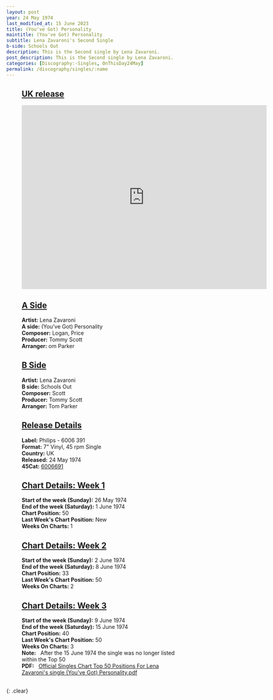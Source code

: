 ```yaml
---
layout: post
year: 24 May 1974
last_modified_at: 15 June 2023
title: (You've Got) Personality
maintitle: (You've Got) Personality
subtitle: Lena Zavaroni's Second Single
b-side: Schools Out
description: This is the Second single by Lena Zavaroni.
post_description: This is the Second single by Lena Zavaroni.
categories: [Discography:-Singles, OnThisDay24May]
permalink: /discography/singles/:name
---
```


<figure class="fig3">
<h2 id="infobox1"><a href="#infobox1">UK release</a></h2>
<div class="CardLayout">
<div class="responsive-video"><iframe width="640px" height="480px" src="https://www.youtube.com/embed/?playlist=h4agufuuabE,7iOTN0L3EjE&rel=0&showinfo=1" frameborder="0" allowfullscreen=""></iframe></div>
</div>
</figure>

<figure class="fig1">
<h2 id="infobox2"><a href="#infobox2">A Side</a></h2>
<div class="CardLayout">
    <div class="CardItem"><strong>Artist:</strong> Lena Zavaroni</div>
    <div class="CardItem split"><strong>A side:</strong> (You've Got) Personality</div>
    <div class="CardItem"><strong>Composer:</strong> Logan, Price</div>
    <div class="CardItem"><strong>Producer:</strong> Tommy Scott</div>
    <div class="CardItem"><strong>Arranger:</strong> om Parker</div>
</div>
</figure>

<figure class="fig2">
<h2 id="infobox3"><a href="#infobox3">B Side</a></h2>
<div class="CardLayout">
    <div class="CardItem"><strong>Artist:</strong> Lena Zavaroni</div>
    <div class="CardItem split"><strong>B side:</strong> Schools Out</div>
    <div class="CardItem"><strong>Composer:</strong> Scott</div>
    <div class="CardItem"><strong>Producer:</strong> Tommy Scott</div>
    <div class="CardItem"><strong>Arranger:</strong> Tom Parker</div>
</div>
</figure>

<figure class="fig3">
<h2 id="infobox4"><a href="#infobox4">Release Details</a></h2>
<div class="CardLayout">
    <div class="CardItem"><strong>Label:</strong> Philips - 6006 391</div>
    <div class="CardItem"><strong>Format:</strong> 7" Vinyl, 45 rpm Single</div>
    <div class="CardItem"><strong>Country:</strong> UK</div>
    <div class="CardItem"><strong>Released:</strong> 24 May 1974</div>
    <div class="CardItem split"><strong>45Cat:</strong> <a class="external-link" href="http://www.45cat.com/record/6006691">6006691</a></div>
</div>
</figure>

<figure class="fig1">
<h2 id="infobox5"><a href="#infobox5">Chart Details: Week 1</a></h2>
<div class="CardLayout">
    <div class="CardItem"><strong>Start of the week (Sunday):</strong> 26 May 1974</div>
    <div class="CardItem"><strong>End of the week (Saturday):</strong> 1 June 1974</div>
    <div class="CardItem"><strong>Chart Position:</strong> 50</div>
    <div class="CardItem"><strong>Last Week's Chart Position:</strong> New</div>
    <div class="CardItem"><strong>Weeks On Charts:</strong> 1</div>
</div>
</figure>

<figure class="fig2">
<h2 id="infobox6"><a href="#infobox6">Chart Details: Week 2</a></h2>
<div class="CardLayout">
    <div class="CardItem"><strong>Start of the week (Sunday):</strong> 2 June 1974</div>
    <div class="CardItem"><strong>End of the week (Saturday):</strong> 8 June 1974</div>
    <div class="CardItem"><strong>Chart Position:</strong> 33</div>
    <div class="CardItem"><strong>Last Week's Chart Position:</strong> 50</div>
    <div class="CardItem"><strong>Weeks On Charts:</strong> 2</div>
</div>
</figure>

<figure class="fig3">
<h2 id="infobox7"><a href="#infobox7">Chart Details: Week 3</a></h2>
<div class="CardLayout">
    <div class="CardItem"><strong>Start of the week (Sunday):</strong> 9 June 1974</div>
    <div class="CardItem"><strong>End of the week (Saturday):</strong> 15 June 1974</div>
    <div class="CardItem"><strong>Chart Position:</strong> 40</div>
    <div class="CardItem"><strong>Last Week's Chart Position:</strong> 50</div>
    <div class="CardItem"><strong>Weeks On Charts:</strong> 3</div>
    <div class="CardItem"><strong>Note:</strong> &nbsp; After the 15 June 1974 the single was no longer listed within the Top 50</div>
    <div class="CardItem"><strong>PDF:</strong> &nbsp; <a href="/assets/data/Official Singles Chart Top 50 Positions For Lena Zavaroni's single (You've Got) Personality.pdf">Official Singles Chart Top 50 Positions For Lena Zavaroni's single (You've Got) Personality.pdf</a></div>
</div>
</figure>

<br />{: .clear}

